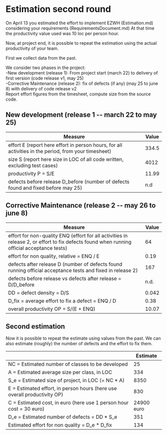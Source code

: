 # Estimation second round

On April 13 you estimated the effort to implement EZWH (Estimation.md) considering your requirements (RequirementsDocument.md)
At that time the productivity value used was 10 loc per person hour.   

Now, at project end, it is possible to repeat the 
estimation using the actual productivity of your team.


First we collect data from the past.   

We consider two phases in the project: <br>
-New development (release 1): From project start (march 22) to delivery of first version (code release v1, may 25) <br>
-Corrective Maintenance (release 2): fix of defects (if any)  (may 25 to june 8) with delivery of code release v2  <br>
Report effort figures from the timesheet, compute size from the source code.

## New development (release 1  -- march 22 to may 25)
| Measure| Value |
|---|---|
|effort E (report here effort in person hours, for all activities in the period, from your timesheet)  |334.5|
|size S (report here size in LOC of all code written, excluding test cases)  | 4012 |
|productivity P = S/E | 11.99 |
|defects before release D_before (number of defects found and fixed before may 25) | n.d |



## Corrective Maintenance (release 2 -- may 26 to june 8)

| Measure | Value|
|---|---|
| effort for non-quality ENQ (effort for all activities in release 2, or effort to fix defects found when running official acceptance tests) | 64 |
| effort for non quality, relative = ENQ / E | 0.19 |
|defects after release D (number of defects found running official acceptance tests and  fixed in release 2) | 167 |
| defects before release vs defects after release = D/D_before | n.d. |
|DD = defect density = D/S| 0.042 |
|D_fix = average effort to fix a defect = ENQ / D | 0.38 |
|overall productivity OP = S/(E + ENQ)| 10.07 |

## Second estimation

Now it is possible to repeat the estimate using values from the past. We can also estimate (roughly) the number of defects and the effort to fix them.

|             | Estimate                        |             
| ----------- | ------------------------------- |  
| NC =  Estimated number of classes to be developed                 | 25 |             
|  A = Estimated average size per class, in LOC                     | 334 |
S_e = Estimated size of project, in LOC (= NC * A) | 8350 |
| E = Estimated effort, in person hours (here use overall productivity OP) | 830 |   
| C = Estimated cost, in euro (here use 1 person hour cost = 30 euro) | 24900 euro | 
| D_e = Estimated number of defects = DD * S_e| 351 |
| Estimated effort for non quality = D_e * D_fix | 134 |
